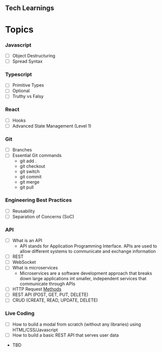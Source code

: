 ## Tech Learnings

# Topics

### Javascript

- [ ] Object Destructuring
- [ ] Spread Syntax

### Typescript

- [ ] Primitive Types
- [ ] Optional
- [ ] Truthy vs Falsy

### React

- [ ] Hooks
- [ ] Advanced State Management (Level 1)

### Git

- [ ] Branches
- [ ] Essential Git commands
  - git add .
  - git checkout
  - git switch
  - git commit
  - git merge
  - git pull

### Engineering Best Practices

- [ ] Reusability
- [ ] Separation of Concerns (SoC)

### API

- [ ] What is an API
  - API stands for Application Programming Interface. APIs are used to allow different systems to communicate and exchange information
- [ ] REST
- [ ] WebSocket
- [ ] What is microservices
  - Microservices are a software development approach that breaks down large applications int smaller, independent services that communicate through APIs
- [ ] HTTP Request [Methods](https://developer.mozilla.org/en-US/docs/Web/HTTP/Methods)
- [ ] REST API (POST, GET, PUT, DELETE)
- [ ] CRUD (CREATE, READ, UPDATE, DELETE)

### Live Coding

- [ ] How to build a modal from scratch (without any libraries) using HTML/CSS/Javascript
- [ ] How to build a basic REST API that serves user data
- TBD
